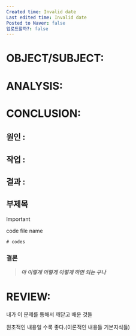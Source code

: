```yaml
---
Created time: Invalid date
Last edited time: Invalid date
Posted to Naver: false
업로드할까?: false
---
```

# OBJECT/SUBJECT:

  

# ANALYSIS:

# CONCLUSION:

  

## 원인 :

  

## 작업 :

  

## 결과 :

  

  

## 부제목

> [!important]  
> code file name  

```Shell
# codes
```

  

### 결론

> _**아 이렇게 이렇게 이렇게 하면 되는 구나**_

  

  

# REVIEW:

내가 이 문제를 통해서 깨닫고 배운 것들

원초적인 내용일 수록 좋다.(이론적인 내용들 기본지식들)